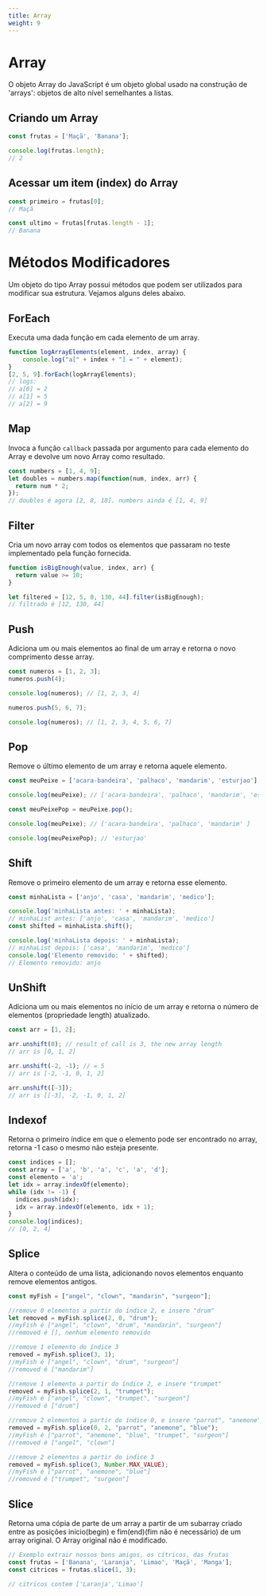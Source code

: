 ```yaml
---
title: Array
weight: 9
---
```


# Array
O objeto Array do JavaScript é um objeto global usado na construção de 'arrays': objetos de alto nível semelhantes a listas.

## Criando um Array

```javascript
const frutas = ['Maçã', 'Banana'];

console.log(frutas.length);
// 2
```

## Acessar um item (index) do Array

```javascript
const primeiro = frutas[0];
// Maçã

const ultimo = frutas[frutas.length - 1];
// Banana
```

# Métodos Modificadores
Um objeto do tipo Array possui métodos que podem ser utilizados para modificar sua estrutura. Vejamos alguns deles abaixo.

## ForEach
Executa uma dada função em cada elemento de um array.

```javascript
function logArrayElements(element, index, array) {
    console.log("a[" + index + "] = " + element);
}
[2, 5, 9].forEach(logArrayElements);
// logs:
// a[0] = 2
// a[1] = 5
// a[2] = 9
```

## Map
Invoca a função `callback` passada por argumento para cada elemento do Array e devolve um novo Array como resultado.

```javascript
const numbers = [1, 4, 9];
let doubles = numbers.map(function(num, index, arr) {
  return num * 2;
});
// doubles é agora [2, 8, 18]. numbers ainda é [1, 4, 9]
```

## Filter
Cria um novo array com todos os elementos que passaram no teste implementado pela função fornecida.

```javascript
function isBigEnough(value, index, arr) {
  return value >= 10;
}

let filtered = [12, 5, 8, 130, 44].filter(isBigEnough);
// filtrado é [12, 130, 44]
```

## Push
Adiciona um ou mais elementos ao final de um array e retorna o novo comprimento desse array.

```javascript
const numeros = [1, 2, 3];
numeros.push(4);

console.log(numeros); // [1, 2, 3, 4]

numeros.push(5, 6, 7);

console.log(numeros); // [1, 2, 3, 4, 5, 6, 7]
```

## Pop
Remove o último elemento de um array e retorna aquele elemento.

```javascript
const meuPeixe = ['acara-bandeira', 'palhaco', 'mandarim', 'esturjao'];

console.log(meuPeixe); // ['acara-bandeira', 'palhaco', 'mandarim', 'esturjao']

const meuPeixePop = meuPeixe.pop();

console.log(meuPeixe); // ['acara-bandeira', 'palhaco', 'mandarim' ] 

console.log(meuPeixePop); // 'esturjao'
```

## Shift
Remove o primeiro elemento de um array e retorna esse elemento.

```javascript
const minhaLista = ['anjo', 'casa', 'mandarim', 'medico'];

console.log('minhaLista antes: ' + minhaLista);
// minhaList antes: ['anjo', 'casa', 'mandarim', 'medico'] 
const shifted = minhaLista.shift();

console.log('minhaLista depois: ' + minhaLista);
// minhaList depois: ['casa', 'mandarim', 'medico'] 
console.log('Elemento removido: ' + shifted);
// Elemento removido: anjo
```

## UnShift
Adiciona um ou mais elementos no início de um array e retorna o número de elementos (propriedade length) atualizado.

```javascript
const arr = [1, 2];

arr.unshift(0); // result of call is 3, the new array length
// arr is [0, 1, 2]

arr.unshift(-2, -1); // = 5
// arr is [-2, -1, 0, 1, 2]

arr.unshift([-3]);
// arr is [[-3], -2, -1, 0, 1, 2]
```

## Indexof
Retorna o primeiro índice em que o elemento pode ser encontrado no array, retorna -1 caso o mesmo não esteja presente.

```javascript
const indices = [];
const array = ['a', 'b', 'a', 'c', 'a', 'd'];
const elemento = 'a';
let idx = array.indexOf(elemento);
while (idx != -1) {
  indices.push(idx);
  idx = array.indexOf(elemento, idx + 1);
}
console.log(indices);
// [0, 2, 4]
```

## Splice
Altera o conteúdo de uma lista, adicionando novos elementos enquanto remove elementos antigos.

```javascript
const myFish = ["angel", "clown", "mandarin", "surgeon"];

//remove 0 elementos a partir do índice 2, e insere "drum"
let removed = myFish.splice(2, 0, "drum");
//myFish é ["angel", "clown", "drum", "mandarin", "surgeon"]
//removed é [], nenhum elemento removido

//remove 1 elemento do índice 3
removed = myFish.splice(3, 1);
//myFish é ["angel", "clown", "drum", "surgeon"]
//removed é ["mandarim"]

//remove 1 elemento a partir do índice 2, e insere "trumpet"
removed = myFish.splice(2, 1, "trumpet");
//myFish é ["angel", "clown", "trumpet", "surgeon"]
//removed é ["drum"]

//remove 2 elementos a partir do índice 0, e insere "parrot", "anemone" e "blue"
removed = myFish.splice(0, 2, "parrot", "anemone", "blue");
//myFish é ["parrot", "anemone", "blue", "trumpet", "surgeon"]
//removed é ["angel", "clown"]

//remove 2 elementos a partir do indice 3
removed = myFish.splice(3, Number.MAX_VALUE);
//myFish é ["parrot", "anemone", "blue"]
//removed é ["trumpet", "surgeon"]
```

## Slice
Retorna uma cópia de parte de um array a partir de um subarray criado entre as posições início(begin) e fim(end)(fim não é necessário) de um array original. O Array original não é modificado.

```javascript
// Exemplo extrair nossos bons amigos, os cítricos, das frutas
const frutas = ['Banana', 'Laranja', 'Limao', 'Maçã', 'Manga'];
const citricos = frutas.slice(1, 3);

// citricos contem ['Laranja','Limao']
```
